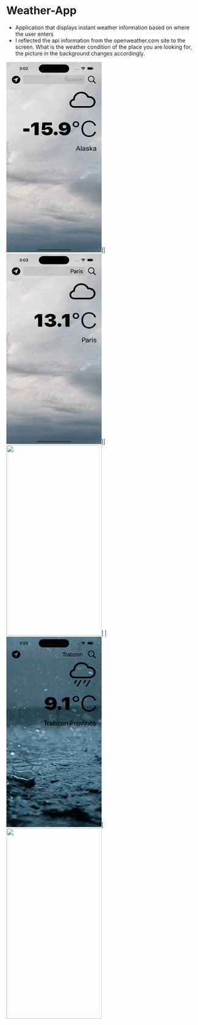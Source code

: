 # Weather-App


- Application that displays instant weather information based on where the user enters
- I reflected the api information from the openweather.com site to the screen. What is the weather condition of the place you are looking for, the picture in the background changes accordingly.


<img src="media/bulutlu.png" width="250" height="500"/>||<img src="media/bulutlu2.png" width="250" height="500"/>||<img src="media/gunesli.png" width="250" height="500"/>| |<img src="media/yagmurlu.png" width="250" height="500"/>|<img src="media/karlıekran.png" width="250" height="500"/> 






